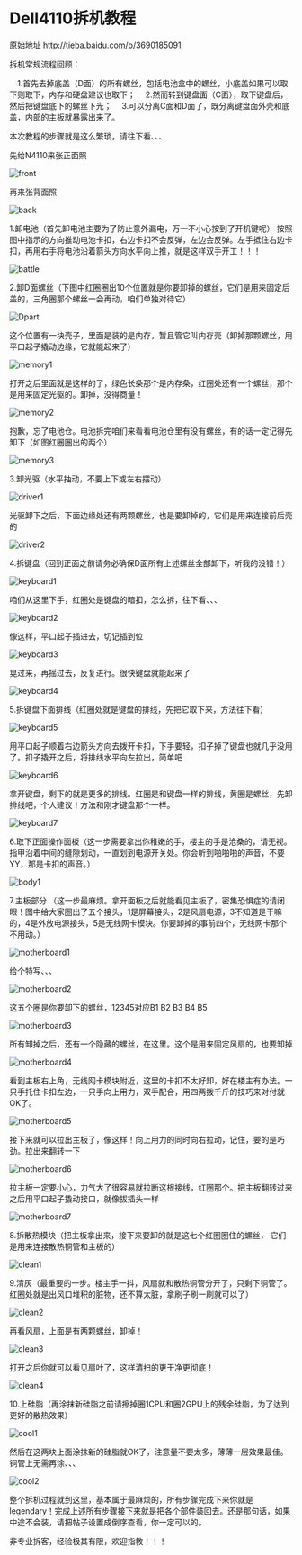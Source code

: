 # Dell4110拆机教程

原始地址 http://tieba.baidu.com/p/3690185091

拆机常规流程回顾：

　1.首先去掉底盖（D面）的所有螺丝，包括电池盒中的螺丝，小底盖如果可以取下则取下，内存和硬盘建议也取下；
　2.然而转到键盘面（C面），取下键盘后，然后把键盘底下的螺丝下光；
　3.可以分离C面和D面了，既分离键盘面外壳和底盖，内部的主板就暴露出来了。

本次教程的步骤就是这么繁琐，请往下看、、、

先给N4110来张正面照

![front](./pic/54975cec2e738bd402403ed3a58b87d6267ff990.jpg)

再来张背面照

![back](./pic/c4ce38728bd4b31c355d185983d6277f9f2ff890.jpg)

1.卸电池（首先卸电池主要为了防止意外漏电，万一不小心按到了开机键呢）
按照图中指示的方向推动电池卡扣，右边卡扣不会反弹，左边会反弹。左手抵住右边卡扣，再用右手将电池沿着箭头方向水平向上推，就是这样双手开工！！！

![battle](./pic/af1cae0f7bec54e729a995fcbd389b504ec26aab.jpg)

2.卸D面螺丝（下图中红圈圈出10个位置就是你要卸掉的螺丝，它们是用来固定后盖的，三角圈那个螺丝一会再动，咱们单独对待它）

![Dpart](./pic/3cd855176d224f4af80efcf10df790529922d166.jpg)

这个位置有一块壳子，里面是装的是内存，暂且管它叫内存壳（卸掉那颗螺丝，用平口起子撬动边缘，它就能起来了）

![memory1](./pic/cd357b234f4a20a49f89b32594529822730ed066.jpg)

打开之后里面就是这样的了，绿色长条那个是内存条，红圈处还有一个螺丝，那个是用来固定光驱的。卸掉，没得商量！

![memory2](./pic/e301594b20a44623d35d2a809c22720e0df3d766.jpg)

抱歉，忘了电池仓。电池拆完咱们来看看电池仓里有没有螺丝，有的话一定记得先卸下（如图红圈圈出的两个）

![memory3](./pic/c16936a5462309f74bf822f0760e0cf3d6cad666.jpg)

3.卸光驱（水平抽动，不要上下或左右摆动）

![driver1](./pic/82f4872297dda144a75be250b6b7d0a20df486a2.jpg)

光驱卸下之后，下面边缘处还有两颗螺丝，也是要卸掉的，它们是用来连接前后壳的

![driver2](./pic/1f0081dca144ad3452ed0965d4a20cf430ad85a2.jpg)

4.拆键盘（回到正面之前请务必确保D面所有上述螺丝全部卸下，听我的没错！）

![keyboard1](./pic/09f5317e9e2f07089e43a4e2ed24b899a801f2b7.jpg)

咱们从这里下手，红圈处是键盘的暗扣，怎么拆，往下看、、、

![keyboard2](./pic/a95c882e07082838a84b52f6bc99a9014d08f1b7.jpg)

像这样，平口起子插进去，切记插到位

![keyboard3](./pic/100c110928381f30515f034bad014c086f06f0b7.jpg)

晃过来，再摇过去，反复进行。很快键盘就能起来了

![keyboard4](./pic/892b3e391f30e92401e212d348086e061c95f7b7.jpg)

5.拆键盘下面排线（红圈处就是键盘的排线，先把它取下来，方法往下看）

![keyboard5](./pic/3c328512b07eca806126b005952397dda04483d1.jpg)

用平口起子顺着右边箭头方向去拨开卡扣，下手要轻，扣子掉了键盘也就几乎没用了。扣子撬开之后，将排线水平向左拉出，简单吧

![keyboard6](./pic/1d30a67fca80653809c92df193dda144ac3482d1.jpg)

拿开键盘，剩下的就是更多的排线。红圈是和键盘一样的排线，黄圈是螺丝，先卸排线吧，个人建议！方法和刚才键盘那个一样。

![keyboard7](./pic/3e5ddc8165380cd7973d2b0fa544ad34588281d1.jpg)

6.取下正面操作面板（这一步需要拿出你稚嫩的手，楼主的手是沧桑的，请无视。指甲沿着中间的缝隙划动，一直划到电源开关处。你会听到啪啪啪的声音，不要YY，那是卡扣的声音。）

![body1](./pic/36babf004c086e06a192b6a906087bf40ad1cb3b.jpg)

7.主板部分
（这一步最麻烦。拿开面板之后就能看见主板了，密集恐惧症的请闭眼！图中给大家圈出了五个接头，1是屏幕接头，2是风扇电源，3不知道是干嘛的，4是外放电源接头，5是无线网卡模块。你要卸掉的事前四个，无线网卡那个不用动。）

![motherboard1](./pic/37225c91f603738d0a9185c0b71bb051f919ec1a.jpg)

给个特写、、、

![motherboard2](./pic/c4b3e002738da9779df40fc9b451f8198718e31a.jpg)

这五个圈是你要卸下的螺丝，12345对应B1 B2 B3 B4 B5

![motherboard3](./pic/7820658ca977391216fd0c83fc198618377ae21a.jpg)

所有卸掉之后，还有一个隐藏的螺丝，在这里。这个是用来固定风扇的，也要卸掉

![motherboard4](./pic/fdaebf763912b31b16b744cb8218367adbb4e11a.jpg)

看到主板右上角，无线网卡模块附近，这里的卡扣不太好卸，好在楼主有办法。一只手托住卡扣左边，一只手向上用力，双手配合，用四两拨千斤的技巧来对付就OK了。

![motherboard5](./pic/27542f13b31bb0515fff3aca327adab44bede01a.jpg)

接下来就可以拉出主板了，像这样！向上用力的同时向右拉动，记住，要的是巧劲。拉出来翻转一下

![motherboard6](./pic/b731a51ab051f8192efe8aa8deb44aed2f73e71a.jpg)

拉主板一定要小心，力气大了很容易就拉断这根接线，红圈那个。把主板翻转过来之后用平口起子撬动接口，就像拔插头一样

![motherboard7](./pic/3d38a650f81986189f9c66664eed2e738ad4e61a.jpg)

8.拆散热模块（把主板拿出来，接下来要卸的就是这七个红圈圈住的螺丝， 它们是用来连接散热铜管和主板的）

![clean1](./pic/1908c20635fae6cdfb7522830bb30f2443a70f37.jpg)

9.清灰（最重要的一步。楼主手一抖，风扇就和散热铜管分开了，只剩下铜管了。红圈处就是出风口堆积的脏物，还不算太脏，拿刷子刷一刷就可以了）

![clean2](./pic/3aac9a5594eef01f0b7b9027e4fe9925bd317d8d.jpg)

再看风扇，上面是有两颗螺丝，卸掉！

![clean3](./pic/027782eff01f3a291fa75d2c9d25bc315d607c8d.jpg)

打开之后你就可以看见扇叶了，这样清扫的更干净更彻底！

![clean4](./pic/1acde61e3a292df5d3ac24f7b8315c6035a8738d.jpg)

10.上硅脂（再涂抹新硅脂之前请擦掉圈1CPU和圈2GPU上的残余硅脂，为了达到更好的散热效果）

![cool1](./pic/dd60edf3b2119313b063745261380cd790238dd0.jpg)

然后在这两块上面涂抹新的硅脂就OK了，注意量不要太多，薄薄一层效果最佳。铜管上无需再涂、、、

![cool2](./pic/75d1a4109313b07ecb9ddbea08d7912396dd8cd0.jpg)

整个拆机过程就到这里，基本属于最麻烦的，所有步骤完成下来你就是legendary！完成上述所有步骤接下来就是把各个部件装回去。还是那句话，如果中途不会装，请把帖子设置成倒序查看，你一定可以的。

非专业拆客，经验极其有限，欢迎指教！！！



